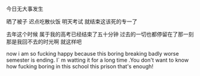 今日无大事发生

晒了被子 迟点吃散伙饭 明天考试 就结束这该死的专一了 

去年这个时候 属于我的高考已经结束了五十分钟 过去的一切也都停留在了那一刻 那是我回不去的时光啊 就这样吧 

now i am so fucking happy because this boring breaking  badly  worse semester is ending.
I` m watting it for a long time .You don't want to know how fucking boring in this school this prison that's enough!

